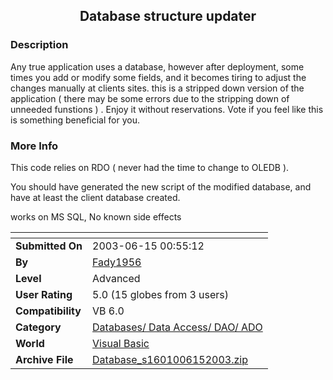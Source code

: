 ﻿<div align="center">

## Database structure updater


</div>

### Description

Any true application uses a database, however after deployment, some times you add or modify some fields, and it becomes tiring to adjust the changes manually at clients sites. this is a stripped down version of the application ( there may be some errors due to the stripping down of unneeded funstions ) . Enjoy it without reservations. Vote if you feel like this is something beneficial for you.
 
### More Info
 
This code relies on RDO ( never had the time to change to OLEDB ).

You should have generated the new script of the modified database, and have at least the client database created.

works on MS SQL, No known side effects


<span>             |<span>
---                |---
**Submitted On**   |2003-06-15 00:55:12
**By**             |[Fady1956](https://github.com/Planet-Source-Code/PSCIndex/blob/master/ByAuthor/fady1956.md)
**Level**          |Advanced
**User Rating**    |5.0 (15 globes from 3 users)
**Compatibility**  |VB 6\.0
**Category**       |[Databases/ Data Access/ DAO/ ADO](https://github.com/Planet-Source-Code/PSCIndex/blob/master/ByCategory/databases-data-access-dao-ado__1-6.md)
**World**          |[Visual Basic](https://github.com/Planet-Source-Code/PSCIndex/blob/master/ByWorld/visual-basic.md)
**Archive File**   |[Database\_s1601006152003\.zip](https://github.com/Planet-Source-Code/fady1956-database-structure-updater__1-46184/archive/master.zip)








